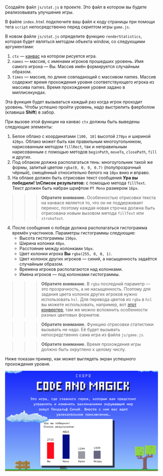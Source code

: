 Создайте файл ```js/stat.js``` в проекте. Это файл в котором вы будете реализовывать улучшение игры.

В файле ```index.html``` подключите ваш файл к коду страницы при помощи тега ```script``` непосредственно перед скриптом игры ```game.js```.


В новом файле ```js/stat.js``` определите функцию ```renderStatistics```, которая будет являться методом объекта window, со следующими аргументами:

1. ```ctx``` — [канвас](https://developer.mozilla.org/en-US/docs/Web/API/CanvasRenderingContext2D) на котором рисуется игра.
2. ```names``` — массив, с именами игроков прошедших уровень. Имя самого игрока — Вы. Массив имён формируется случайным образом.
3. ```times``` — массив, по длине совпадающий с массивом names. Массив содержит время прохождения уровня соответствующего игрока из массива names. Время прохождения уровня задано в миллисекундах.

Эта функция будет вызываться каждый раз когда игрок проходит уровень. Чтобы успешно пройти уровень, надо выстрелить фаерболом (клавиша **Shift**) в забор.

При вызове этой функции на канвас ```ctx``` должны быть выведены следующие элементы:

1. Белое облако с координатами ```[100, 10]``` высотой ```270px``` и шириной ```420px```. Облако может быть как правильным многоугольником, нарисованным методом ```fillRect```, так и неправильным нарисованным с помощью методов ```beginPath```, ```moveTo```, ```closePath```, ```fill``` и других.
2. Под облаком должна располагаться тень: многоугольник такой же формы, залитый цветом ```rgba(0, 0, 0, 0.7)``` (полупрозрачный чёрный), смещённый относительно белого на ```10px``` вниз и вправо.
3. На облаке должен быть отрисован текст сообщения **Ура вы победили! \nСписок результатов:** с помощью метода ```fillText```. Текст должен быть набран шрифтом ```PT Mono``` размером ```16px```.

>>>**Обратите внимание.** Особенностью отрисовки текста на канвасе является то, что он не поддерживает перенос, поэтому каждая новая строчка должна быть отрисована новым вызовом метода ```fillText``` или ```strokeText```.

4. После сообщения о победе должна располагаться гистограмма времён участников. Параметры гистограммы следующие:
    - Высота гистограммы ```150px```.
    - Ширина колонки ```40px```.
    - Расстояние между колонками ```50px```.
    - Цвет колонки игрока **Вы** ```rgba(255, 0, 0, 1)```.
    - Цвет колонок других игроков — синий, а насыщенность задаётся случайным образом.
    - Времена игроков располагаются над колонками.
    - Имена игроков — под колонками гистограммы.
    
>>>**Обратите внимание.** В ```rgba``` последний параметр — это прозрачность, а не насыщенность. Поэтому для задания цвета колонок других игроков нужно использовать ```hsl```. Для перевода цветов из ```rgba``` в ```hsl``` вы можете использовать, например, вот [этот конвертер](https://colorscheme.ru/color-converter.html), там же можно вспомнить особенности разных цветовых форматов.

>>>**Обратите внимание.** Функцию отрисовки статистики вызывать не надо. Её будет вызывать непосредственно сама игра из файла ```js/game.js```.

>>>**Обратите внимание.** Время прохождения игры должно быть округлено к целому числу.

Ниже показан пример, как может выглядеть экран успешного прохождения уровня.

![рис. 1-1](assets/1-1.png)
